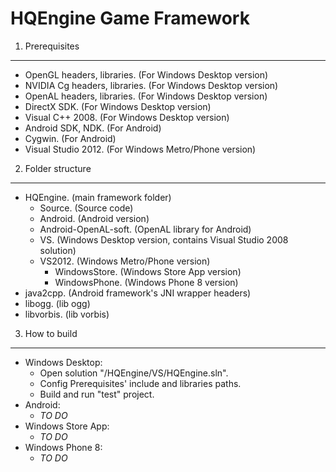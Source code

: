 HQEngine Game Framework
========
1. Prerequisites
----------------------------
- OpenGL headers, libraries. (For Windows Desktop version)
- NVIDIA Cg headers, libraries. (For Windows Desktop version)
- OpenAL headers, libraries. (For Windows Desktop version)
- DirectX SDK. (For Windows Desktop version)
- Visual C++ 2008. (For Windows Desktop version)
- Android SDK, NDK. (For Android)
- Cygwin. (For Android)
- Visual Studio 2012. (For Windows Metro/Phone version)
 
2. Folder structure
----------------------------
- HQEngine. (main framework folder)
	- Source. (Source code)
	- Android. (Android version)
	- Android-OpenAL-soft. (OpenAL library for Android)
	- VS. (Windows Desktop version, contains Visual Studio 2008 solution)
	- VS2012. (Windows Metro/Phone version)
		- WindowsStore. (Windows Store App version)
		- WindowsPhone. (Windows Phone 8 version)
- java2cpp. (Android framework's JNI wrapper headers)
- libogg. (lib ogg)
- libvorbis. (lib vorbis)

3. How to build
----------------------------
- Windows Desktop:
	- Open solution "/HQEngine/VS/HQEngine.sln".
	- Config Prerequisites' include and libraries paths.
	- Build and run "test" project.
- Android:
	- *TO DO*
- Windows Store App:
	- *TO DO*
- Windows Phone 8:
	- *TO DO*
	